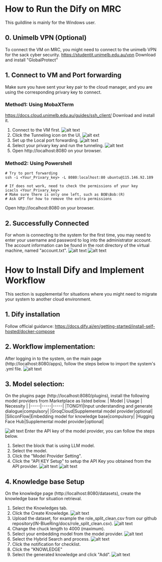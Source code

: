# How to Run the Dify on MRC
This guildline is mainly for the Windows user.

## 0. Unimelb VPN (Optional)

To connect the VM on MRC, you might need to connect to the unimelb VPN for the sack cyber security.
https://studentit.unimelb.edu.au/vpn
Download and install "GlobalProtect"

## 1. Connect to VM and Port forwarding
Make sure you have sent your key pair to the cloud manager, and you are using the corresponding privary key to connect.

### Method1: Using MobaXTerm
https://docs.cloud.unimelb.edu.au/guides/ssh_client/
Download and install it.
1. Connect to the VM first.
![alt text](image-4.png)
1. Click the Tunneling icon on the UI. ![alt ext](image.png)
2. Set up the Local port forwarding. ![alt text](image-1.png)
3. Select your privary key and run the tunneling. ![alt text](image-2.png)
4. Open http://localhost:8080 on your browser.

### Method2: Using Powershell
```shell
# Try to port forwarding
ssh -i <Your_Privary_key> -L 8080:localhost:80 ubuntu@115.146.92.189

# If does not work, need to check the permissions of your key
icacls <Your_Privary_key>
# Make sure there is only one left, such as BOB\Bob:(R)
# Ask GPT for how to remove the extra permissions
```
Open http://localhost:8080 on your browser.

## 2. Successfully Connected
For whom is connecting to the system for the first time, you may need to enter your username and password to log into the administrator account. The account information can be found in the root directory of the virtual machine, named "account.txt".
![alt text](image-5.png)
![alt text](image-3.png)


# How to Install Dify and Implement Workflow

This section is supplemental for situations where you might need to migrate your system to another cloud environment.

## 1. Dify installation

Follow official guidance:
https://docs.dify.ai/en/getting-started/install-self-hosted/docker-compose

## 2. Workflow implementation:

After logging in to the system, on the main page (http://localhost:8080/apps), follow the steps below to import the system's .yml file.
![alt text](image-6.png)

## 3. Model selection:

On the plugins page (http://localhost:8080/plugins), install the following model providers from Marketplace as listed below.
| Model | Usage | Necessity |
|-----|-----|-----|
|TONGYI|Input understanding and generate dialogue|compulsory|
|GroqCloud|Supplemental model provider|optional|
|SiliconFlow|Embedding model for knowledge base|compulsory|
|Hugging Face Hub|Supplemental model provider|optional|

![alt text](image-7.png)
Enter the API key of the model provider, you can follow the steps below.
1. Select the block that is using LLM model.
2. Select the model.
3. Click the "Model Provider Setting".
4. Click the "API KEY Setup" to setup the API Key you obtained from the API provider.
![alt text](image-8.png)
![alt text](image-9.png)

## 4. Knowledge base Setup

On the knowledge page (http://localhost:8080/datasets), create the knowledge base for situation retrieval.
1. Select the Knowledges tab.
2. Click the Create Knowledge.
![alt text](image-10.png)
3. Upload the dataset, for example the role_split_clean.csv from our github repository(IN-BlueRing/docs/role_split_clean.csv). 
![alt text](image-11.png)
4. Change the chuck length to 4000 (maximum).
5. Select your embedding model from the model provider.
![alt text](image-12.png)
6. Select the Hybrid Search and process.
![alt text](image-13.png)
7. Click the notification for checklist.
8. Click the "KNOWLEDGE"
9. Select the generated knowledge and click "Add".
![alt text](image-14.png)

